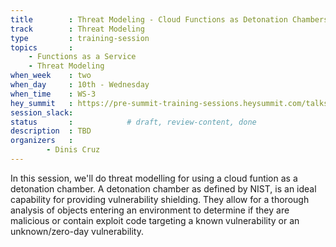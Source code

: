 ```yaml
---
title        : Threat Modeling - Cloud Functions as Detonation Chambers
track        : Threat Modeling
type         : training-session
topics       :
    - Functions as a Service
    - Threat Modeling
when_week    : two
when_day     : 10th - Wednesday
when_time    : WS-3
hey_summit   : https://pre-summit-training-sessions.heysummit.com/talks/threat-modeling-cloud-functions-as-detonation-chambers-5pm-bst/
session_slack:
status       :            # draft, review-content, done
description  : TBD
organizers   : 
        - Dinis Cruz
---
```




In this session, we'll do threat modelling for using a cloud funtion as a detonation chamber. 
A detonation  chamber as defined by NIST, is an ideal capability for providing vulnerability shielding. They allow for a thorough analysis of objects entering an environment to determine if they are malicious or contain exploit code targeting a known vulnerability or an unknown/zero-day vulnerability.




